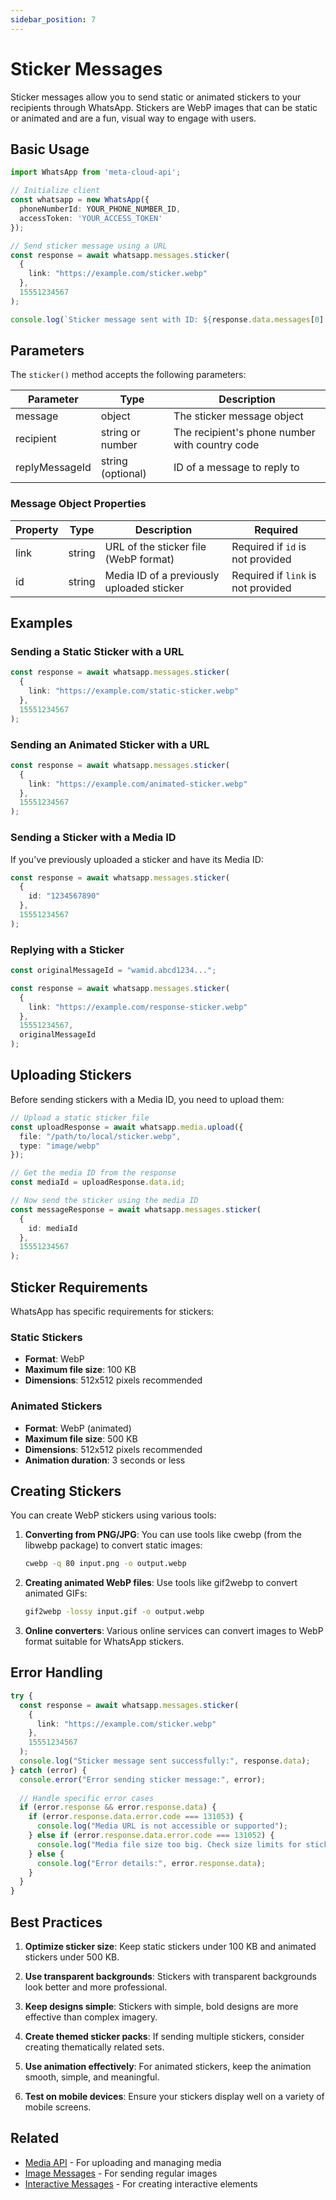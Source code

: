 ```yaml
---
sidebar_position: 7
---
```


# Sticker Messages

Sticker messages allow you to send static or animated stickers to your recipients through WhatsApp. Stickers are WebP images that can be static or animated and are a fun, visual way to engage with users.

## Basic Usage

```typescript
import WhatsApp from 'meta-cloud-api';

// Initialize client
const whatsapp = new WhatsApp({
  phoneNumberId: YOUR_PHONE_NUMBER_ID,
  accessToken: 'YOUR_ACCESS_TOKEN'
});

// Send sticker message using a URL
const response = await whatsapp.messages.sticker(
  { 
    link: "https://example.com/sticker.webp"
  },
  15551234567
);

console.log(`Sticker message sent with ID: ${response.data.messages[0].id}`);
```

## Parameters

The `sticker()` method accepts the following parameters:

| Parameter | Type | Description |
|-----------|------|-------------|
| message | object | The sticker message object |
| recipient | string or number | The recipient's phone number with country code |
| replyMessageId | string (optional) | ID of a message to reply to |

### Message Object Properties

| Property | Type | Description | Required |
|----------|------|-------------|----------|
| link | string | URL of the sticker file (WebP format) | Required if `id` is not provided |
| id | string | Media ID of a previously uploaded sticker | Required if `link` is not provided |

## Examples

### Sending a Static Sticker with a URL

```typescript
const response = await whatsapp.messages.sticker(
  { 
    link: "https://example.com/static-sticker.webp"
  },
  15551234567
);
```

### Sending an Animated Sticker with a URL

```typescript
const response = await whatsapp.messages.sticker(
  { 
    link: "https://example.com/animated-sticker.webp"
  },
  15551234567
);
```

### Sending a Sticker with a Media ID

If you've previously uploaded a sticker and have its Media ID:

```typescript
const response = await whatsapp.messages.sticker(
  { 
    id: "1234567890"
  },
  15551234567
);
```

### Replying with a Sticker

```typescript
const originalMessageId = "wamid.abcd1234...";

const response = await whatsapp.messages.sticker(
  { 
    link: "https://example.com/response-sticker.webp"
  },
  15551234567,
  originalMessageId
);
```

## Uploading Stickers

Before sending stickers with a Media ID, you need to upload them:

```typescript
// Upload a static sticker file
const uploadResponse = await whatsapp.media.upload({
  file: "/path/to/local/sticker.webp",
  type: "image/webp"
});

// Get the media ID from the response
const mediaId = uploadResponse.data.id;

// Now send the sticker using the media ID
const messageResponse = await whatsapp.messages.sticker(
  { 
    id: mediaId
  },
  15551234567
);
```

## Sticker Requirements

WhatsApp has specific requirements for stickers:

### Static Stickers
- **Format**: WebP
- **Maximum file size**: 100 KB
- **Dimensions**: 512x512 pixels recommended

### Animated Stickers
- **Format**: WebP (animated)
- **Maximum file size**: 500 KB
- **Dimensions**: 512x512 pixels recommended
- **Animation duration**: 3 seconds or less

## Creating Stickers

You can create WebP stickers using various tools:

1. **Converting from PNG/JPG**: You can use tools like cwebp (from the libwebp package) to convert static images:
   ```bash
   cwebp -q 80 input.png -o output.webp
   ```

2. **Creating animated WebP files**: Use tools like gif2webp to convert animated GIFs:
   ```bash
   gif2webp -lossy input.gif -o output.webp
   ```

3. **Online converters**: Various online services can convert images to WebP format suitable for WhatsApp stickers.

## Error Handling

```typescript
try {
  const response = await whatsapp.messages.sticker(
    { 
      link: "https://example.com/sticker.webp"
    },
    15551234567
  );
  console.log("Sticker message sent successfully:", response.data);
} catch (error) {
  console.error("Error sending sticker message:", error);
  
  // Handle specific error cases
  if (error.response && error.response.data) {
    if (error.response.data.error.code === 131053) {
      console.log("Media URL is not accessible or supported");
    } else if (error.response.data.error.code === 131052) {
      console.log("Media file size too big. Check size limits for stickers");
    } else {
      console.log("Error details:", error.response.data);
    }
  }
}
```

## Best Practices

1. **Optimize sticker size**: Keep static stickers under 100 KB and animated stickers under 500 KB.

2. **Use transparent backgrounds**: Stickers with transparent backgrounds look better and more professional.

3. **Keep designs simple**: Stickers with simple, bold designs are more effective than complex imagery.

4. **Create themed sticker packs**: If sending multiple stickers, consider creating thematically related sets.

5. **Use animation effectively**: For animated stickers, keep the animation smooth, simple, and meaningful.

6. **Test on mobile devices**: Ensure your stickers display well on a variety of mobile screens.

## Related

- [Media API](../media-api.md) - For uploading and managing media
- [Image Messages](./image.md) - For sending regular images
- [Interactive Messages](./interactive.md) - For creating interactive elements 